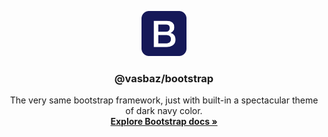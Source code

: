 <p align="center">
    <img src="https://raw.githubusercontent.com/vasbaz/assets/master/bootstrap/bootstrap-blue-logo.svg" alt="@vasbaz/bootstrap logo" width="72" height="72">
</p>

<h3 align="center">@vasbaz/bootstrap</h3>

<p align="center">
  The very same bootstrap framework, just with built-in a spectacular theme of dark navy color.
  <br>
  <a href="https://getbootstrap.com/docs/4.3/"><strong>Explore Bootstrap docs »</strong></a>
  <br>
  <br>

</p>

